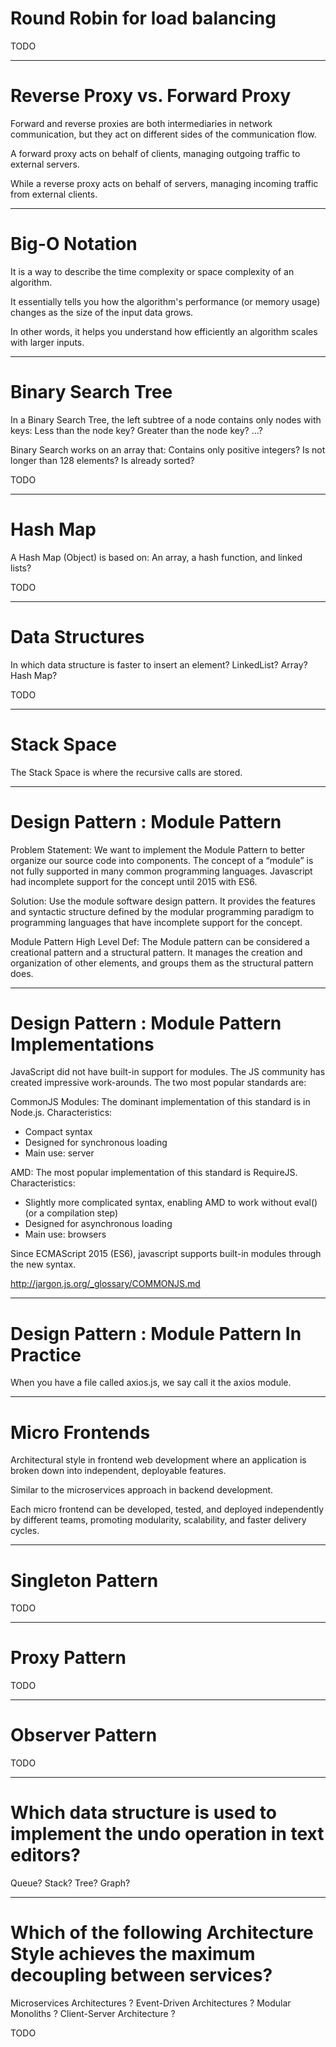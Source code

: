 

# Round Robin for load balancing

TODO

-------------------------------------------------------

# Reverse Proxy vs. Forward Proxy

Forward and reverse proxies are both intermediaries in network communication, but they act on different sides of the communication flow. 

A forward proxy acts on behalf of clients, managing outgoing traffic to external servers.

While a reverse proxy acts on behalf of servers, managing incoming traffic from external clients. 

-------------------------------------------------------

# Big-O Notation

It is a way to describe the time complexity or space complexity of an algorithm. 

It essentially tells you how the algorithm's performance (or memory usage) changes as the size of the input data grows. 

In other words, it helps you understand how efficiently an algorithm scales with larger inputs.

-------------------------------------------------------

# Binary Search Tree

In a Binary Search Tree, the left subtree of a node contains only nodes with keys: 
Less than the node key?
Greater than the node key?
...?

Binary Search works on an array that:
Contains only positive integers?
Is not longer than 128 elements?
Is already sorted?

TODO

-------------------------------------------------------

# Hash Map

A Hash Map (Object) is based on:
An array, a hash function, and linked lists?

TODO

-------------------------------------------------------

# Data Structures

In which data structure is faster to insert an element?
LinkedList?
Array?
Hash Map?

TODO

-------------------------------------------------------

# Stack Space

The Stack Space is where the recursive calls are stored.

-------------------------------------------------------

# Design Pattern : Module Pattern

Problem Statement:
We want to implement the Module Pattern to better organize our source code into components.
The concept of a “module” is not fully supported in many common programming languages.
Javascript had incomplete support for the concept until 2015 with ES6.

Solution:
Use the module software design pattern.
It provides the features and syntactic structure defined by the modular programming paradigm to programming languages that have incomplete support for the concept.

Module Pattern High Level Def:
The Module pattern can be considered a creational pattern and a structural pattern. 
It manages the creation and organization of other elements, and groups them as the structural pattern does.

-------------------------------------------------------

# Design Pattern : Module Pattern Implementations

JavaScript did not have built-in support for modules.
The JS community has created impressive work-arounds. The two most popular standards are:

CommonJS Modules: The dominant implementation of this standard is in Node.js. Characteristics:
 - Compact syntax
 - Designed for synchronous loading
 - Main use: server

AMD: The most popular implementation of this standard is RequireJS. Characteristics:
 - Slightly more complicated syntax, enabling AMD to work without eval() (or a compilation step)
 - Designed for asynchronous loading
 - Main use: browsers

Since ECMAScript 2015 (ES6), javascript supports built-in modules through the new syntax.

http://jargon.js.org/_glossary/COMMONJS.md

-------------------------------------------------------

# Design Pattern : Module Pattern In Practice

When you have a file called axios.js, we say call it the axios module.

-------------------------------------------------------

# Micro Frontends

Architectural style in frontend web development where an application is broken down into independent, deployable features.

Similar to the microservices approach in backend development.

Each micro frontend can be developed, tested, and deployed independently by different teams, promoting modularity, scalability, and faster delivery cycles. 

-------------------------------------------------------

# Singleton Pattern

TODO

-------------------------------------------------------

# Proxy Pattern

TODO

-------------------------------------------------------

# Observer Pattern

TODO

-------------------------------------------------------

# Which data structure is used to implement the undo operation in text editors?

Queue?
Stack?
Tree?
Graph?

-------------------------------------------------------

# Which of the following Architecture Style achieves the maximum decoupling between services?

Microservices Architectures ?
Event-Driven Architectures ?
Modular Monoliths ?
Client-Server Architecture ?

TODO
